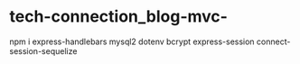 # tech-connection_blog-mvc-

npm i express-handlebars mysql2 dotenv bcrypt express-session connect-session-sequelize
